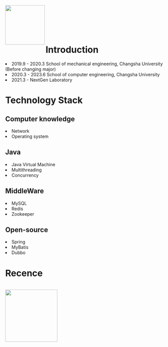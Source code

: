<img align="left" height='125px' src="https://s2.loli.net/2021/12/08/915O6BF3eAyHdom.png">
<br/>
<br/>
<br/>
<br/>
<br/>

# Introduction

<li>2019.9 - 2020.3 School of mechanical engineering, Changsha University (Before changing major)
    
<li>2020.3 - 2023.6 School of computer engineering, Changsha University

<li>2021.3 - NextGen Laboratory
    
    
# Technology Stack
    
## Computer knowledge

<li>Network
    
<li>Operating system
    
## Java

<li>Java Virtual Machine
    
<li>Multithreading
    
<li>Concurrency
    
## MiddleWare
    
<li>MySQL
    
<li>Redis
    
<li>Zookeeper
    
## Open-source
    
<li>Spring
    
<li>MyBatis
    
<li>Dubbo
    

# Recence    

    
<br/> 

<img align="left" height='165px' src="https://github-readme-stats.vercel.app/api?username=1262917629&bg_color=30,B72731,324a88&title_color=fff&text_color=fff">
    


